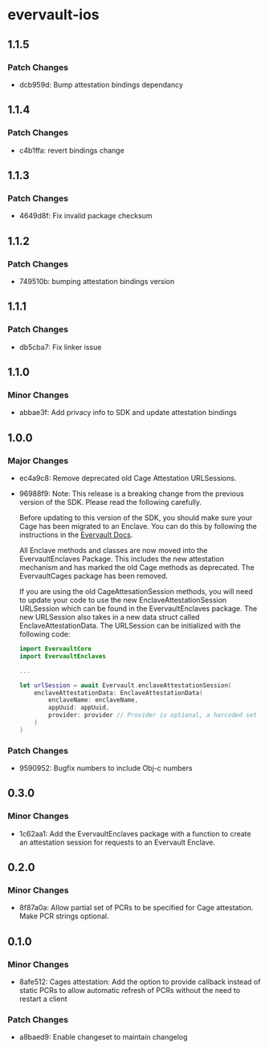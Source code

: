 # evervault-ios

## 1.1.5

### Patch Changes

- dcb959d: Bump attestation bindings dependancy

## 1.1.4

### Patch Changes

- c4b1ffa: revert bindings change

## 1.1.3

### Patch Changes

- 4649d8f: Fix invalid package checksum

## 1.1.2

### Patch Changes

- 749510b: bumping attestation bindings version

## 1.1.1

### Patch Changes

- db5cba7: Fix linker issue

## 1.1.0

### Minor Changes

- abbae3f: Add privacy info to SDK and update attestation bindings

## 1.0.0

### Major Changes

- ec4a9c8: Remove deprecated old Cage Attestation URLSessions.
- 96988f9: Note: This release is a breaking change from the previous version of the SDK. Please read the following carefully.

  Before updating to this version of the SDK, you should make sure your Cage has been migrated to an Enclave. You can do this by following the instructions in the [Evervault Docs](https://docs.evervault.com/guides/cages-to-enclaves-migration).

  All Enclave methods and classes are now moved into the EvervaultEnclaves Package. This includes the new attestation mechanism and has marked the old Cage methods as deprecated. The EvervaultCages package has been removed.

  If you are using the old CageAttesationSession methods, you will need to update your code to use the new EnclaveAttestationSession URLSession which can be found in the EvervaultEnclaves package. The new URLSession also takes in a new data struct called EnclaveAttestationData. The URLSession can be initialized with the following code:

  ```swift
  import EvervaultCore
  import EvervaultEnclaves

  ...

  let urlSession = await Evervault.enclaveAttestationSession(
      enclaveAttestationData: EnclaveAttestationData(
          enclaveName: enclaveName,
          appUuid: appUuid,
          provider: provider // Provider is optional, a harcoded set of PCRs can be used if not provided
      )
  )
  ```

### Patch Changes

- 9590952: Bugfix numbers to include Obj-c numbers

## 0.3.0

### Minor Changes

- 1c62aa1: Add the EvervaultEnclaves package with a function to create an attestation session for requests to an Evervault Enclave.

## 0.2.0

### Minor Changes

- 8f87a0a: Allow partial set of PCRs to be specified for Cage attestation. Make PCR strings optional.

## 0.1.0

### Minor Changes

- 8afe512: Cages attestation: Add the option to provide callback instead of static PCRs to allow automatic refresh of PCRs without the need to restart a client

### Patch Changes

- a8baed9: Enable changeset to maintain changelog
